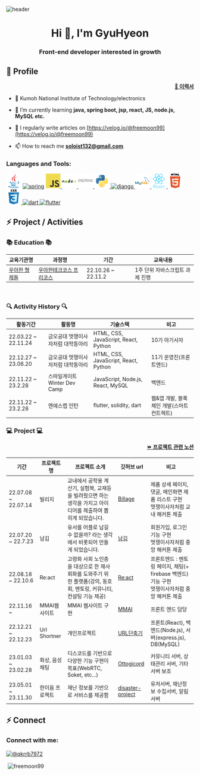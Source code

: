 ![header](https://capsule-render.vercel.app/api?type=waving&color=auto&height=300&section=header&text=GyuHyeon%20Park&fontSize=90)
<h1 align="center">Hi 👋, I'm GyuHyeon</h1>
<h3 align="center">Front-end developer interested in growth</h3>

## 👋 Profile
<div align="right">
<a href="https://kyuhyun.notion.site/7f40a182707f409989f4ee9b77f1f25f?pvs=4"><b>📃 이력서</b></a>
</div>


- 🏫 Kumoh National Institute of Technology/electronics

- 🌱 I’m currently learning **java, spring boot, jsp, react, JS, node.js, MySQL etc.**

- 📝 I regularly write articles on [https://velog.io/@freemoon99](https://velog.io/@freemoon99)

- 📫 How to reach me **soloist132@gmail.com**

<h3 align="left">Languages and Tools:</h3>
<p align="left">
<a href="https://www.java.com" target="_blank" rel="noreferrer"><img src="https://raw.githubusercontent.com/devicons/devicon/master/icons/java/java-original.svg" alt="java" width="40" height="40" /></a> 
<a href="https://spring.io/" target="_blank" rel="noreferrer"> <img src="https://www.vectorlogo.zone/logos/springio/springio-icon.svg" alt="spring" width="40" height="40" /></a>
<a href="https://developer.mozilla.org/en-US/docs/Web/JavaScript" target="_blank" rel="noreferrer"> <img src="https://raw.githubusercontent.com/devicons/devicon/master/icons/javascript/javascript-original.svg"  alt="javascript" width="40" height="40" /> </a> 
<a href="https://nodejs.org" target="_blank" rel="noreferrer"> <img src="https://raw.githubusercontent.com/devicons/devicon/master/icons/nodejs/nodejs-original-wordmark.svg" alt="nodejs" width="40" height="40" /> </a> 
<a href="https://expressjs.com" target="_blank" rel="noreferrer"> <img src="https://raw.githubusercontent.com/devicons/devicon/master/icons/express/express-original-wordmark.svg" alt="express" width="40" height="40" /> </a> 
<a href="https://www.python.org" target="_blank" rel="noreferrer"> <img src="https://raw.githubusercontent.com/devicons/devicon/master/icons/python/python-original.svg" alt="python" width="40" height="40" /> </a> 
<a href="https://www.djangoproject.com/" target="_blank" rel="noreferrer"> <img src="https://cdn.worldvectorlogo.com/logos/django.svg" alt="django" width="40" height="40" /> </a> 
<a href="https://www.mysql.com/" target="_blank" rel="noreferrer"> <img src="https://raw.githubusercontent.com/devicons/devicon/master/icons/mysql/mysql-original-wordmark.svg" alt="mysql" width="40" height="40" /> </a> 
<a href="https://reactjs.org/" target="_blank" rel="noreferrer"> <img src="https://raw.githubusercontent.com/devicons/devicon/master/icons/react/react-original-wordmark.svg" alt="react" width="40" height="40" /> </a> 
<a href="https://www.w3.org/html/" target="_blank" rel="noreferrer"> <img src="https://raw.githubusercontent.com/devicons/devicon/master/icons/html5/html5-original-wordmark.svg" alt="html5" width="40" height="40" /> </a> 
<a href="https://www.w3schools.com/css/" target="_blank" rel="noreferrer"> <img src="https://raw.githubusercontent.com/devicons/devicon/master/icons/css3/css3-original-wordmark.svg" alt="css3" width="40" height="40" /> </a> 
<a href="https://dart.dev" target="_blank" rel="noreferrer"> <img src="https://www.vectorlogo.zone/logos/dartlang/dartlang-icon.svg" alt="dart" width="40" height="40" /> </a> 
<a href="https://flutter.dev" target="_blank" rel="noreferrer"><img src="https://www.vectorlogo.zone/logos/flutterio/flutterio-icon.svg" alt="flutter" width="40" height="40" /></a> 

</p>

## ⚡ Project / Activities

<h3> 📚 Education 📚 </h3>

|교육기관명|과정명|기간|교육내용|
|---|---|---|---|
|<a href="https://www.woowahan.com/">우아한 형제들</a>|<a href="https://github.com/woowacourse-precourse">우아한테크코스 프리코스</a>|22.10.26 ~ 22.11.2|1주 단위 자바스크립트 과제 진행|

<br>

<h3> 🔍 Activity History 🔍 </h3>

|활동기간|활동명|기술스택|비고|
|---|---|---|---|
|22.03.22 ~ 22.11.24|금오공대 멋쟁이사자처럼 대학동아리|HTML, CSS, JavaScript, React, Python|10기 아기사자|
|22.12.27 ~ 23.06.20|금오공대 멋쟁이사자처럼 대학동아리|HTML, CSS, JavaScript, React, Python|11기 운영진(프론트엔드)|
|22.11.22 ~ 23.2.28|스마일게이트 Winter Dev Camp|JavaScript, Node.js, React, MySQL|백엔드|
|22.11.22 ~ 23.2.28|엔에스랩 인턴|flutter, solidity, dart|웹&앱 개발, 블록체인 개발(스마트컨트렉트)|

<h3> 💻 Project 💻 </h3>
<div align="right">
<a href="https://kyuhyun.notion.site/7f40a182707f409989f4ee9b77f1f25f?pvs=4"><b>⏩ 프로젝트 관련 노션</b></a>
</div>

|기간|프로젝트명|프로젝트 소개|깃허브 url|비고|
|---|---|---|---|---|
|22.07.08 ~ 22.07.14|빌리지|교내에서 공학용 계산기, 실험복, 교재등을 빌려줬으면 하는 생각을 가지고 아이디어를 제출하여 뽑히게 되었습니다.|<a href="https://github.com/Billage-Likelionkit/Billage_Front-end/tree/GyuHyeon">Billage</a>|제품 상세 페이지, 댓글, 메인화면 제품 리스트 구현<br/>멋쟁이사자처럼 교내 해커톤 제출|
|22.07.20 ~ 22.7.23|남김|유서를 어플로 남길 수 없을까? 라는 생각에서 비롯되어 만들게 되었습니다.|<a href="https://github.com/LeaveMessage">남김</a>|회원가입, 로그인 기능 구현<br/>멋쟁이사자처럼 중앙 해커톤 제출|
|22.08.18 ~ 22.10.6|Re:act|고령화 사회 노인층을 대상으로 한 재사회화를 도와주기 위한 플랫폼(강의, 동호회, 멘토링, 커뮤니티, 컨설팅 기능 제공)|<a href="https://github.com/React-Likelion/react">Re:act</a>|프론트엔드 : 멘토링 페이지, 채팅(+ firebase 백엔드)기능 구현<br/>멋쟁이사자처럼 중앙 해커톤 제출|
|22.11.16 ~ |MMAI웹사이트|MMAI 웹사이트 구현|<a href="https://github.com/b2sts3xy/MMAI">MMAI</a>|프론트 엔드 담당|
|22.12.21 ~ 22.12.23|Url Shortner|개인프로젝트|<a href="https://github.com/freemoon99/URL-Shortner">URL단축기</a>|프론트(React), 백엔드(Node.js), 서버(express.js), DB(MySQL)|
|23.01.03 ~ 23.02.28|화상, 음성 채팅|디스코드를 기반으로 다양한 기능 구현이 목표(WebRTC, Soket, etc...)|<a href="https://github.com/sgdevcamp2022/ottogi">Ottogicord</a>|커뮤니티 서버, 상태관리 서버, 기타 서버 보조|
|23.05.01 ~ 23.11.30|한이음 프로젝트|재난 정보를 기반으로 서비스를 제공함|<a href="https://github.com/kit-cmd/backend#%EB%B0%95%EA%B7%9C%ED%98%84">disaster-project</a>|유저서버, 재난정보 수집서버, 알림서버|


## ⚡ Connect

<h3 align="left">Connect with me:</h3>
<p align="left">
<a href="https://www.instagram.com/qkrrb7972/" target="blank"><img align="center" src="https://raw.githubusercontent.com/rahuldkjain/github-profile-readme-generator/master/src/images/icons/Social/instagram.svg" alt="@qkrrb7972" height="30" width="40" /></a>
</p>

<p>&nbsp;<img align="center" src="https://github-readme-stats.vercel.app/api?username=freemoon99&show_icons=true&locale=en" alt="freemoon99" /></p>
